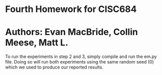# Fourth Homework for CISC684
# Authors: Evan MacBride, Collin Meese, Matt L.

To run the experiments in step 2 and 3, simply compile and run the em.py file. Doing so will run both experiments using the same random seed (0) which we used to produce our reported results.